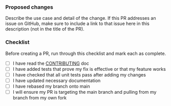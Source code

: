 ### Proposed changes
Describe the use case and detail of the change. If this PR addresses an issue on GitHub, make sure to include a link to that issue here in this description (not in the title of the PR).

### Checklist
Before creating a PR, run through this checklist and mark each as complete.

- [ ] I have read the [CONTRIBUTING](https://github.com/nginxinc/nginx-asg-sync/blob/main/CONTRIBUTING.md) doc
- [ ] I have added tests that prove my fix is effective or that my feature works
- [ ] I have checked that all unit tests pass after adding my changes
- [ ] I have updated necessary documentation
- [ ] I have rebased my branch onto main
- [ ] I will ensure my PR is targeting the main branch and pulling from my branch from my own fork
